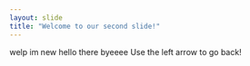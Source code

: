```yaml
---
layout: slide
title: "Welcome to our second slide!"
---
```

welp im new hello there byeeee
Use the left arrow to go back!
